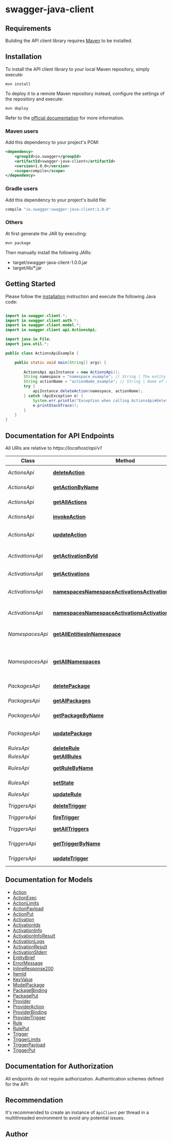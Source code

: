# swagger-java-client

## Requirements

Building the API client library requires [Maven](https://maven.apache.org/) to be installed.

## Installation

To install the API client library to your local Maven repository, simply execute:

```shell
mvn install
```

To deploy it to a remote Maven repository instead, configure the settings of the repository and execute:

```shell
mvn deploy
```

Refer to the [official documentation](https://maven.apache.org/plugins/maven-deploy-plugin/usage.html) for more information.

### Maven users

Add this dependency to your project's POM:

```xml
<dependency>
    <groupId>io.swagger</groupId>
    <artifactId>swagger-java-client</artifactId>
    <version>1.0.0</version>
    <scope>compile</scope>
</dependency>
```

### Gradle users

Add this dependency to your project's build file:

```groovy
compile "io.swagger:swagger-java-client:1.0.0"
```

### Others

At first generate the JAR by executing:

    mvn package

Then manually install the following JARs:

* target/swagger-java-client-1.0.0.jar
* target/lib/*.jar

## Getting Started

Please follow the [installation](#installation) instruction and execute the following Java code:

```java

import io.swagger.client.*;
import io.swagger.client.auth.*;
import io.swagger.client.model.*;
import io.swagger.client.api.ActionsApi;

import java.io.File;
import java.util.*;

public class ActionsApiExample {

    public static void main(String[] args) {
        
        ActionsApi apiInstance = new ActionsApi();
        String namespace = "namespace_example"; // String | The entity namespace
        String actionName = "actionName_example"; // String | Name of action
        try {
            apiInstance.deleteAction(namespace, actionName);
        } catch (ApiException e) {
            System.err.println("Exception when calling ActionsApi#deleteAction");
            e.printStackTrace();
        }
    }
}

```

## Documentation for API Endpoints

All URIs are relative to *https://localhost/api/v1*

Class | Method | HTTP request | Description
------------ | ------------- | ------------- | -------------
*ActionsApi* | [**deleteAction**](docs/ActionsApi.md#deleteAction) | **DELETE** /namespaces/{namespace}/actions/{actionName} | Delete an action
*ActionsApi* | [**getActionByName**](docs/ActionsApi.md#getActionByName) | **GET** /namespaces/{namespace}/actions/{actionName} | Get action information
*ActionsApi* | [**getAllActions**](docs/ActionsApi.md#getAllActions) | **GET** /namespaces/{namespace}/actions | Get all actions
*ActionsApi* | [**invokeAction**](docs/ActionsApi.md#invokeAction) | **POST** /namespaces/{namespace}/actions/{actionName} | Invoke an action
*ActionsApi* | [**updateAction**](docs/ActionsApi.md#updateAction) | **PUT** /namespaces/{namespace}/actions/{actionName} | Create or update an action
*ActivationsApi* | [**getActivationById**](docs/ActivationsApi.md#getActivationById) | **GET** /namespaces/{namespace}/activations/{activationid} | Get activation information
*ActivationsApi* | [**getActivations**](docs/ActivationsApi.md#getActivations) | **GET** /namespaces/{namespace}/activations | Get activation ids
*ActivationsApi* | [**namespacesNamespaceActivationsActivationidLogsGet**](docs/ActivationsApi.md#namespacesNamespaceActivationsActivationidLogsGet) | **GET** /namespaces/{namespace}/activations/{activationid}/logs | Get the logs for an activation
*ActivationsApi* | [**namespacesNamespaceActivationsActivationidResultGet**](docs/ActivationsApi.md#namespacesNamespaceActivationsActivationidResultGet) | **GET** /namespaces/{namespace}/activations/{activationid}/result | Get the result of an activation
*NamespacesApi* | [**getAllEntitiesInNamespace**](docs/NamespacesApi.md#getAllEntitiesInNamespace) | **GET** /namespaces/{namespace} | Get all entities in a namespace
*NamespacesApi* | [**getAllNamespaces**](docs/NamespacesApi.md#getAllNamespaces) | **GET** /namespaces | Get all namespaces for authenticated user
*PackagesApi* | [**deletePackage**](docs/PackagesApi.md#deletePackage) | **DELETE** /namespaces/{namespace}/packages/{packageName} | Delete a package
*PackagesApi* | [**getAlPackages**](docs/PackagesApi.md#getAlPackages) | **GET** /namespaces/{namespace}/packages | Get all packages
*PackagesApi* | [**getPackageByName**](docs/PackagesApi.md#getPackageByName) | **GET** /namespaces/{namespace}/packages/{packageName} | Get package information
*PackagesApi* | [**updatePackage**](docs/PackagesApi.md#updatePackage) | **PUT** /namespaces/{namespace}/packages/{packageName} | Create or update a package
*RulesApi* | [**deleteRule**](docs/RulesApi.md#deleteRule) | **DELETE** /namespaces/{namespace}/rules/{ruleName} | Delete a rule
*RulesApi* | [**getAllRules**](docs/RulesApi.md#getAllRules) | **GET** /namespaces/{namespace}/rules | Get all rules
*RulesApi* | [**getRuleByName**](docs/RulesApi.md#getRuleByName) | **GET** /namespaces/{namespace}/rules/{ruleName} | Get rule information
*RulesApi* | [**setState**](docs/RulesApi.md#setState) | **POST** /namespaces/{namespace}/rules/{ruleName} | Enable or disable a rule
*RulesApi* | [**updateRule**](docs/RulesApi.md#updateRule) | **PUT** /namespaces/{namespace}/rules/{ruleName} | Update a rule
*TriggersApi* | [**deleteTrigger**](docs/TriggersApi.md#deleteTrigger) | **DELETE** /namespaces/{namespace}/triggers/{triggerName} | Delete a trigger
*TriggersApi* | [**fireTrigger**](docs/TriggersApi.md#fireTrigger) | **POST** /namespaces/{namespace}/triggers/{triggerName} | Fire a trigger
*TriggersApi* | [**getAllTriggers**](docs/TriggersApi.md#getAllTriggers) | **GET** /namespaces/{namespace}/triggers | Get all triggers
*TriggersApi* | [**getTriggerByName**](docs/TriggersApi.md#getTriggerByName) | **GET** /namespaces/{namespace}/triggers/{triggerName} | Get trigger information
*TriggersApi* | [**updateTrigger**](docs/TriggersApi.md#updateTrigger) | **PUT** /namespaces/{namespace}/triggers/{triggerName} | Update a trigger


## Documentation for Models

 - [Action](docs/Action.md)
 - [ActionExec](docs/ActionExec.md)
 - [ActionLimits](docs/ActionLimits.md)
 - [ActionPayload](docs/ActionPayload.md)
 - [ActionPut](docs/ActionPut.md)
 - [Activation](docs/Activation.md)
 - [ActivationIds](docs/ActivationIds.md)
 - [ActivationInfo](docs/ActivationInfo.md)
 - [ActivationInfoResult](docs/ActivationInfoResult.md)
 - [ActivationLogs](docs/ActivationLogs.md)
 - [ActivationResult](docs/ActivationResult.md)
 - [ActivationStderr](docs/ActivationStderr.md)
 - [EntityBrief](docs/EntityBrief.md)
 - [ErrorMessage](docs/ErrorMessage.md)
 - [InlineResponse200](docs/InlineResponse200.md)
 - [ItemId](docs/ItemId.md)
 - [KeyValue](docs/KeyValue.md)
 - [ModelPackage](docs/ModelPackage.md)
 - [PackageBinding](docs/PackageBinding.md)
 - [PackagePut](docs/PackagePut.md)
 - [Provider](docs/Provider.md)
 - [ProviderAction](docs/ProviderAction.md)
 - [ProviderBinding](docs/ProviderBinding.md)
 - [ProviderTrigger](docs/ProviderTrigger.md)
 - [Rule](docs/Rule.md)
 - [RulePut](docs/RulePut.md)
 - [Trigger](docs/Trigger.md)
 - [TriggerLimits](docs/TriggerLimits.md)
 - [TriggerPayload](docs/TriggerPayload.md)
 - [TriggerPut](docs/TriggerPut.md)


## Documentation for Authorization

All endpoints do not require authorization.
Authentication schemes defined for the API:

## Recommendation

It's recommended to create an instance of `ApiClient` per thread in a multithreaded environment to avoid any potential issues.

## Author



